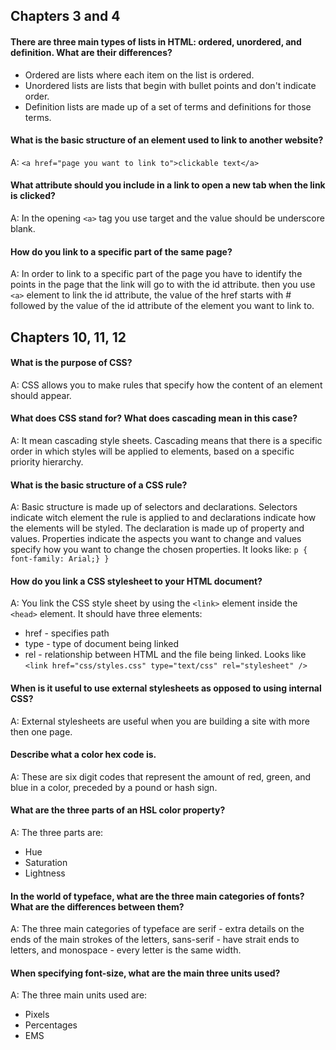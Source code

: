 ## Chapters 3 and 4

#### There are three main types of lists in HTML: ordered, unordered, and definition. What are their differences?
* Ordered are lists where each item on the list is ordered.
* Unordered lists are lists that begin with bullet points and don't indicate order.
* Definition lists are made up of a set of terms and definitions for those terms.

#### What is the basic structure of an element used to link to another website?
A: `<a href="page you want to link to">clickable text</a>`

#### What attribute should you include in a link to open a new tab when the link is clicked?
A: In the opening `<a>` tag you use target and the value should be underscore blank.

#### How do you link to a specific part of the same page?
A: In order to link to a specific part of the page you have to identify the points in the page that the link will go to with the id attribute. then you use `<a>` element to link the id attribute, the value of the href starts with # followed by the value of the id attribute of the element you want to link to.

## Chapters 10, 11, 12

#### What is the purpose of CSS?
A: CSS allows you to make rules that specify how the content of an element should appear.

#### What does CSS stand for? What does cascading mean in this case?
A: It mean cascading style sheets. Cascading means that there is a specific order in which styles will be applied to elements, based on a specific priority hierarchy.

#### What is the basic structure of a CSS rule?
A: Basic structure is made up of selectors and declarations. Selectors indicate witch element the rule is applied to and declarations indicate how the elements will be styled. The declaration is made up of property and values. Properties indicate the aspects you want to change and values specify how you want to change the chosen properties. It looks like:
`p {
  font-family: Arial;}
  }`

#### How do you link a CSS stylesheet to your HTML document?
A: You link the CSS style sheet by using the `<link>` element inside the `<head>` element. It should have three elements:
* href - specifies path
* type - type of document being linked
* rel - relationship between HTML and the file being linked.
Looks like `<link href="css/styles.css" type="text/css" rel="stylesheet" />`

#### When is it useful to use external stylesheets as opposed to using internal CSS?
A: External stylesheets are useful when you are building a site with more then one page.

#### Describe what a color hex code is.
A: These are six digit codes that represent the amount of red, green, and blue in a color, preceded by a pound or hash sign.

#### What are the three parts of an HSL color property?
A: The three parts are:
* Hue
* Saturation
* Lightness

#### In the world of typeface, what are the three main categories of fonts? What are the differences between them?
A: The three main categories of typeface are serif - extra details on the ends of the main strokes of the letters, sans-serif - have strait ends to letters, and monospace - every letter is the same width.

#### When specifying font-size, what are the main three units used?
A: The three main units used are:
* Pixels
* Percentages
* EMS
